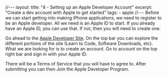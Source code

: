 //---
layout:
title: "4 - Setting up an Apple Developer Account"
excerpt: "Create a dev account with Apple to get started"
tags:
    - apple
//---
Before we can start getting into making iPhone applications, we need to register to be an Apple developer. All we need is an Apple ID to start. If you already have an Apple ID, you can use that. If not, then you will need to create one.

Go ahead to the [Apple Developer Site](https://developer.apple.com/). On the top bar you can explore the different portions of the site (Learn to Code, Software Downloads, etc). What we are looking for is to create an account. Go to account on the top right bar and sign in with your Apple ID.

There will be a Terms of Service that you will have to agree to. After submitting you can then Join the Apple Developer Program. 
